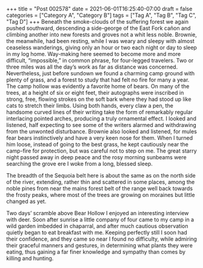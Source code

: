 +++
title = "Post 002578"
date = 2021-06-01T16:25:40-07:00
draft = false
categories = ["Category A", "Category B"]
tags = ["Tag A", "Tag B", "Tag C", "Tag D"]
+++
Beneath the smoke-clouds of the suffering forest we again pushed southward, descending a side-george of the East Fork cañon and climbing another into new forests and groves not a whit less noble. Brownie, the meanwhile, had been resting, while I was weary and sleepy with almost ceaseless wanderings, giving only an hour or two each night or day to sleep in my log home. Way-making here seemed to become more and more difficult, “impossible,” in common phrase, for four-legged travelers. Two or three miles was all the day’s work as far as distance was concerned. Nevertheless, just before sundown we found a charming camp ground with plenty of grass, and a forest to study that had felt no fire for many a year. The camp hollow was evidently a favorite home of bears. On many of the trees, at a height of six or eight feet, their autographs were inscribed in strong, free, flowing strokes on the soft bark where they had stood up like cats to stretch their limbs. Using both hands, every claw a pen, the handsome curved lines of their writing take the form of remarkably regular interlacing pointed arches, producing a truly ornamental effect. I looked and listened, half expecting to see some of the writers alarmed and withdrawing from the unwonted disturbance. Brownie also looked and listened, for mules fear bears instinctively and have a very keen nose for them. When I turned him loose, instead of going to the best grass, he kept cautiously near the camp-fire for protection, but was careful not to step on me. The great starry night passed away in deep peace and the rosy morning sunbeams were searching the grove ere I woke from a long, blessed sleep.

The breadth of the Sequoia belt here is about the same as on the north side of the river, extending, rather thin and scattered in some places, among the noble pines from near the mains forest belt of the range well back towards the frosty peaks, where most of the trees are growing on moraines but little changed as yet.

Two days’ scramble above Bear Hollow I enjoyed an interesting interview with deer. Soon after sunrise a little company of four came to my camp in a wild garden imbedded in chaparral, and after much cautious observation quietly began to eat breakfast with me. Keeping perfectly still I soon had their confidence, and they came so near I found no difficulty, while admiring their graceful manners and gestures, in determining what plants they were eating, thus gaining a far finer knowledge and sympathy than comes by killing and hunting.
